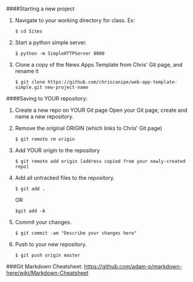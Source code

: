 

####Starting a new project

1. Navigate to your working directory for class. Ex:
	```
	$ cd Sites
	```

2. Start a python simple server.
	```
	$ python -m SimpleHTTPServer 8000
	```

3. Clone a copy of the News Apps Template from Chris' Git page, and rename it
	```
	$ git clone https://github.com/chriscanipe/web-app-template-simple.git new-project-name
	```


####Saving to YOUR repository:

1. Create a new repo on YOUR Git page
Open your Git page, create and name a new repository.

2. Remove the original ORIGIN (which links to Chris' Git page)
	```
	$ git remote rm origin
	```

3. Add YOUR origin to the repository
	```
	$ git remote add origin [address copied from your newly-created repo]
	```

4. Add all untracked files to the repository.
	```
	$ git add .
	```
	OR 
	```
	$git add -A
	```

5. Commit your changes.
	```
	$ git commit -am "Describe your changes here"
	```

6. Push to your new repository.
	```
	$ git push origin master
	```

###Git Markdown Cheatsheet:
https://github.com/adam-p/markdown-here/wiki/Markdown-Cheatsheet
